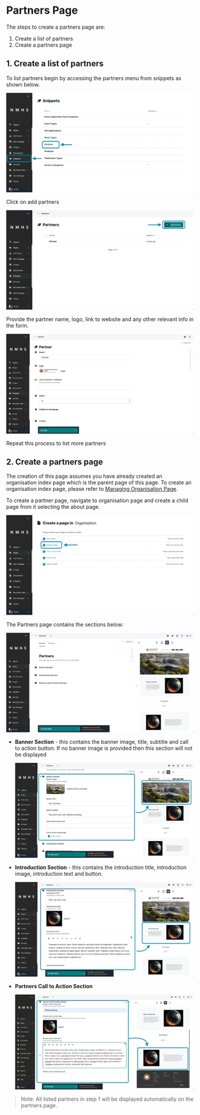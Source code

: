 # Partners Page

The steps to create a partners page are:

1. Create a list of partners
2. Create a partners page

## 1. Create a list of partners

To list partners begin by accessing the partners menu from snippets as shown below.

![List Partners](../../../_static/images/partners/partners_explorer.png "List Partners")

Click on add partners

![Add Partners](../../../_static/images/partners/add_partner.png "Add Partners")

Provide the partner name, logo, link to website and any other relevant info in the form.

![Partners](../../../_static/images/partners/partner.png "Partners")

Repeat this process to list more partners

## 2. Create a partners page

The creation of this page assumes you have already created an organisation index page which is the parent page of this page. To create an organisation index page, please refer to [Managing Organisation Page](./Manage-Organisation).

To create a partner page, navigate to organisation page and create a child page from it selecting the about page.

![Partner page](../../../_static/images/partners/add_partner_page.png "Partner page")

The Partners page contains the sections below:

![Partner page](../../../_static/images/partners/partner_sections.png "Partner page")

- **Banner Section** - this contains the banner image, title, subtitle and call to action button. If no banner image is provided then this section will not be displayed

    ![Banner Sections](../../../_static/images/partners/banner_section.png "Banner Sections")

- **Introduction Section** - this contains the introduction title, introduction image, introduction text and button.

    ![Introduction Sections](../../../_static/images/partners/introduction_section.png "Introduction Sections")

- **Partners Call to Action Section**

    ![Partner CTA Sections](../../../_static/images/partners/partner_cta.png "Partner CTA Sections")



>Note: All listed partners in step 1 will be displayed automatically on the partners page.